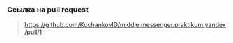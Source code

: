 ### Ссылка на pull request
> https://github.com/KochankovID/middle.messenger.praktikum.yandex/pull/1
